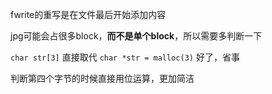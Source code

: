 fwrite的重写是在文件最后开始添加内容

jpg可能会占很多block，**而不是单个block**，所以需要多判断一下

`char str[3]` 直接取代 `char *str = malloc(3)` 好了，省事

判断第四个字节的时候直接用位运算，更加简洁

